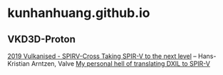 # kunhanhuang.github.io
## VKD3D-Proton
[2019 Vulkanised - SPIRV-Cross Taking SPIR-V to the next level](https://www.youtube.com/watch?v=lv-fh_oFJUc) – Hans-Kristian Arntzen, Valve
[My personal hell of translating DXIL to SPIR-V](https://themaister.net/blog/2021/09/05/my-personal-hell-of-translating-dxil-to-spir-v-part-1/)
